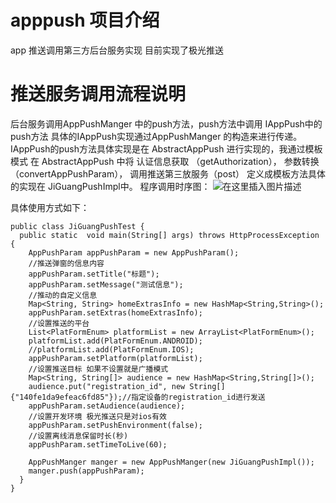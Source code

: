 # apppush 项目介绍
app 推送调用第三方后台服务实现 目前实现了极光推送

# 推送服务调用流程说明

后台服务调用AppPushManger 中的push方法，push方法中调用 IAppPush中的push方法 具体的IAppPush实现通过AppPushManger 的构造来进行传递。IAppPush的push方法具体实现是在 AbstractAppPush 进行实现的，我通过模板模式 在 AbstractAppPush 中将 认证信息获取 （getAuthorization）， 参数转换（convertAppPushParam）， 调用推送第三放服务（post） 定义成模板方法具体的实现在 JiGuangPushImpl中。
程序调用时序图：
![在这里插入图片描述](https://img-blog.csdnimg.cn/20181213150319139.png?x-oss-process=image/watermark,type_ZmFuZ3poZW5naGVpdGk,shadow_10,text_aHR0cHM6Ly9ibG9nLmNzZG4ubmV0L2xqazEyNnd5,size_16,color_FFFFFF,t_70)

具体使用方式如下：
```
public class JiGuangPushTest {
  public static  void main(String[] args) throws HttpProcessException {
    AppPushParam appPushParam = new AppPushParam();
    //推送弹窗的信息内容
    appPushParam.setTitle("标题");
    appPushParam.setMessage("测试信息");
    //推动的自定义信息
    Map<String, String> homeExtrasInfo = new HashMap<String,String>();
    appPushParam.setExtras(homeExtrasInfo);
    //设置推送的平台
    List<PlatFormEnum> platformList = new ArrayList<PlatFormEnum>();
    platformList.add(PlatFormEnum.ANDROID);
    //platformList.add(PlatFormEnum.IOS);
    appPushParam.setPlatform(platformList);
    //设置推送目标 如果不设置就是广播模式
    Map<String, String[]> audience = new HashMap<String,String[]>();
    audience.put("registration_id", new String[] {"140fe1da9efeac6fd85"});//指定设备的registration_id进行发送
    appPushParam.setAudience(audience);
    //设置开发环境 极光推送只是对ios有效 
    appPushParam.setPushEnvironment(false);
    //设置离线消息保留时长(秒) 
    appPushParam.setTimeToLive(60);
    	
    AppPushManger manger = new AppPushManger(new JiGuangPushImpl());
    manger.push(appPushParam);
  }
}
```
